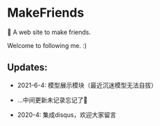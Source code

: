 # MakeFriends
👥 A web site to make friends.

Welcome to following me. :)

## Updates:

* 2021-6-4: 模型展示模块（最近沉迷模型无法自拔）

* ...中间更新未记录忘记了🤣

* 2020-4: 集成disqus，欢迎大家留言